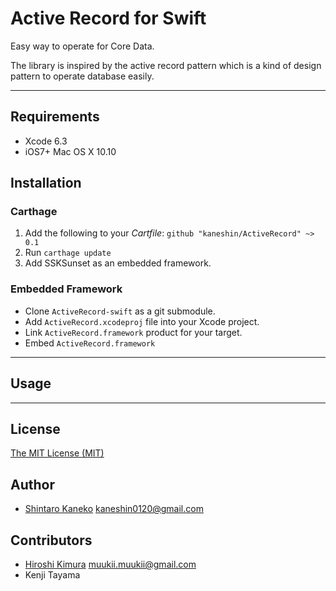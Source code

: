 # Active Record for Swift

Easy way to operate for Core Data.


The library is inspired by the active record pattern which is a kind of design pattern to operate database easily.

----

## Requirements

- Xcode 6.3
- iOS7+ Mac OS X 10.10

## Installation

### Carthage

1. Add the following to your *Cartfile*: `github "kaneshin/ActiveRecord" ~> 0.1`
2. Run `carthage update`
3. Add SSKSunset as an embedded framework.

### Embedded Framework

- Clone `ActiveRecord-swift` as a git submodule.
- Add `ActiveRecord.xcodeproj` file into your Xcode project.
- Link `ActiveRecord.framework` product for your target.
- Embed `ActiveRecord.framework`



----

## Usage


----


## License

[The MIT License (MIT)](http://kaneshin.mit-license.org/)

## Author

- [Shintaro Kaneko](https://github.com/kaneshin) <kaneshin0120@gmail.com>

## Contributors

- [Hiroshi Kimura](https://github.com/muukii0803) <muukii.muukii@gmail.com>
- Kenji Tayama

